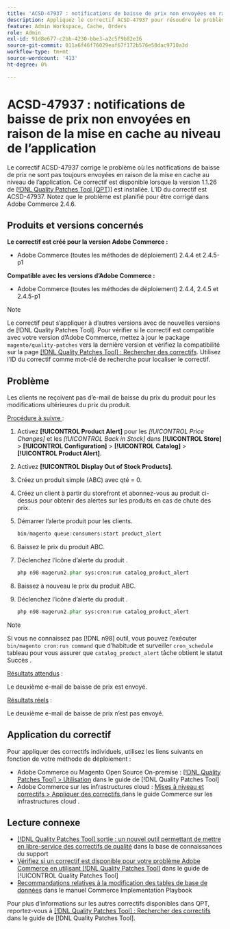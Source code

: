```yaml
---
title: 'ACSD-47937 : notifications de baisse de prix non envoyées en raison de la mise en cache au niveau de l’application'
description: Appliquez le correctif ACSD-47937 pour résoudre le problème d’Adobe Commerce où les notifications de baisse de prix ne sont pas toujours envoyées en raison de la mise en cache au niveau de l’application.
feature: Admin Workspace, Cache, Orders
role: Admin
exl-id: 91d8e677-c2bb-4230-bbe3-a2c5f9b82e16
source-git-commit: 011a6f46f76029eaf67f172b576e58dac9710a3d
workflow-type: tm+mt
source-wordcount: '413'
ht-degree: 0%

---
```


# ACSD-47937 : notifications de baisse de prix non envoyées en raison de la mise en cache au niveau de l’application

Le correctif ACSD-47937 corrige le problème où les notifications de baisse de prix ne sont pas toujours envoyées en raison de la mise en cache au niveau de l’application. Ce correctif est disponible lorsque la version 1.1.26 de [[!DNL Quality Patches Tool (QPT)]](https://experienceleague.adobe.com/fr/docs/commerce-operations/tools/quality-patches-tool/quality-patches-tool-to-self-serve-quality-patches) est installée. L’ID du correctif est ACSD-47937. Notez que le problème est planifié pour être corrigé dans Adobe Commerce 2.4.6.

## Produits et versions concernés

**Le correctif est créé pour la version Adobe Commerce :**

* Adobe Commerce (toutes les méthodes de déploiement) 2.4.4 et 2.4.5-p1

**Compatible avec les versions d’Adobe Commerce :**

* Adobe Commerce (toutes les méthodes de déploiement) 2.4.4, 2.4.5 et 2.4.5-p1

>[!NOTE]
>
>Le correctif peut s’appliquer à d’autres versions avec de nouvelles versions de [!DNL Quality Patches Tool]. Pour vérifier si le correctif est compatible avec votre version d’Adobe Commerce, mettez à jour le package `magento/quality-patches` vers la dernière version et vérifiez la compatibilité sur la page [[!DNL Quality Patches Tool] : Rechercher des correctifs](https://experienceleague.adobe.com/tools/commerce-quality-patches/index.html?lang=fr). Utilisez l’ID du correctif comme mot-clé de recherche pour localiser le correctif.

## Problème

Les clients ne reçoivent pas d’e-mail de baisse du prix du produit pour les modifications ultérieures du prix du produit.

<u>Procédure à suivre </u> :

1. Activez **[!UICONTROL Product Alert]** pour les *[!UICONTROL Price Changes]* et les *[!UICONTROL Back in Stock]* dans **[!UICONTROL Store]** > **[!UICONTROL Configuration]** > **[!UICONTROL Catalog]** > **[!UICONTROL Product Alert]**.
1. Activez **[!UICONTROL Display Out of Stock Products]**.
1. Créez un produit simple (ABC) avec qté = 0.
1. Créez un client à partir du storefront et abonnez-vous au produit ci-dessus pour obtenir des alertes sur les produits en cas de chute des prix.
1. Démarrer l’alerte produit pour les clients.

   ```PHP
   bin/magento queue:consumers:start product_alert
   ```

1. Baissez le prix du produit ABC.
1. Déclenchez l’icône d’alerte du produit .

   ```PHP
   php n98-magerun2.phar sys:cron:run catalog_product_alert
   ```

1. Baissez à nouveau le prix du produit ABC.
1. Déclenchez l’icône d’alerte du produit .

   ```PHP
   php n98-magerun2.phar sys:cron:run catalog_product_alert
   ```

>[!NOTE]
>
>Si vous ne connaissez pas [!DNL n98] outil, vous pouvez l’exécuter `bin/magento cron:run command` que d’habitude et surveiller `cron_schedule` tableau pour vous assurer que `catalog_product_alert` tâche obtient le statut Succès .

<u>Résultats attendus</u> :

Le deuxième e-mail de baisse de prix est envoyé.

<u>Résultats réels</u> :

Le deuxième e-mail de baisse de prix n’est pas envoyé.

## Application du correctif

Pour appliquer des correctifs individuels, utilisez les liens suivants en fonction de votre méthode de déploiement :

* Adobe Commerce ou Magento Open Source On-premise : [[!DNL Quality Patches Tool] > Utilisation](/help/tools/quality-patches-tool/usage.md) dans le guide de [!DNL Quality Patches Tool]
* Adobe Commerce sur les infrastructures cloud : [ Mises à niveau et correctifs > Appliquer des correctifs ](https://experienceleague.adobe.com/docs/commerce-cloud-service/user-guide/develop/upgrade/apply-patches.html?lang=fr) dans le guide Commerce sur les infrastructures cloud .

## Lecture connexe

* [[!DNL Quality Patches Tool] sortie : un nouvel outil permettant de mettre en libre-service des correctifs de qualité](https://experienceleague.adobe.com/fr/docs/commerce-operations/tools/quality-patches-tool/quality-patches-tool-to-self-serve-quality-patches) dans la base de connaissances du support
* [Vérifiez si un correctif est disponible pour votre problème Adobe Commerce en utilisant [!DNL Quality Patches Tool]](/help/tools/quality-patches-tool/patches-available-in-qpt/check-patch-for-magento-issue-with-magento-quality-patches.md) dans le guide de [!UICONTROL Quality Patches Tool]
* [Recommandations relatives à la modification des tables de base de données](https://experienceleague.adobe.com/fr/docs/commerce-operations/implementation-playbook/best-practices/development/modifying-core-and-third-party-tables#why-adobe-recommends-avoiding-modifications) dans le manuel Commerce Implementation Playbook


Pour plus d’informations sur les autres correctifs disponibles dans QPT, reportez-vous à [[!DNL Quality Patches Tool] : Rechercher des correctifs](https://experienceleague.adobe.com/tools/commerce-quality-patches/index.html?lang=fr) dans le guide de [!DNL Quality Patches Tool].
